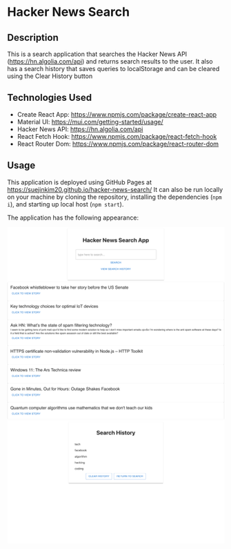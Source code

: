 # Hacker News Search

## Description
This is a search application that searches the Hacker News API (https://hn.algolia.com/api) and returns search results to the user. It also has a search history that saves queries to localStorage and can be cleared using the Clear History button

## Technologies Used
- Create React App: https://www.npmjs.com/package/create-react-app
- Material UI: https://mui.com/getting-started/usage/
- Hacker News API: https://hn.algolia.com/api
- React Fetch Hook: https://www.npmjs.com/package/react-fetch-hook
- React Router Dom: https://www.npmjs.com/package/react-router-dom

## Usage
This application is deployed using GitHub Pages at https://suejinkim20.github.io/hacker-news-search/
It can also be run locally on your machine by cloning the repository, installing the dependencies (`npm i`), and starting up local host (`npm start`).

The application has the following appearance:

![Search Page](./assets/search.png)
![History Page](./assets/history.png)
